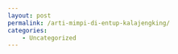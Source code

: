```yaml
---
layout: post
permalink: /arti-mimpi-di-entup-kalajengking/
categories:
    - Uncategorized
---
```


